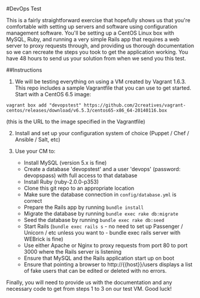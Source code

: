#DevOps Test

This is a fairly straightforward exercise that hopefully shows us that you're comfortable with setting up servers and software using configuration management software. You'll be setting up a CentOS Linux box with MySQL, Ruby, and running a very simple Rails app that requires a web server to proxy requests through, and providing us thorough documentation so we can recreate the steps you took to get the application working. You have 48 hours to send us your solution from when we send you this test.

##Instructions

 1. We will be testing everything on using a VM created by Vagrant 1.6.3. This repo includes a sample Vagrantfile that you can use to get started. Start with a CentOS 6.5 image:

  `vagrant box add "devopstest" https://github.com/2creatives/vagrant-centos/releases/download/v6.5.3/centos65-x86_64-20140116.box`

  (this is the URL to the image specified in the Vagrantfile)

 2. Install and set up your configuration system of choice (Puppet / Chef / Ansible / Salt, etc)

 3. Use your CM to:
 
    * Install MySQL (version 5.x is fine)
    * Create a database 'devopstest' and a user 'devops' (password: devopspass) with full access to that database
    * Install Ruby (ruby-2.0.0-p353)
    * Clone this git repo to an appropriate location
    * Make sure the database connection in `config/database.yml` is correct
    * Prepare the Rails app by running `bundle install`
    * Migrate the database by running `bundle exec rake db:migrate`
    * Seed the database by running `bundle exec rake db:seed`
    * Start Rails (`bundle exec rails s` - no need to set up Passenger / Unicorn / etc unless you want to - bundle exec rails server with WEBrick is fine)
    * Use either Apache or Nginx to proxy requests from port 80 to port 3000 where the Rails server is listening
    * Ensure that MySQL and the Rails application start up on boot
    * Ensure that pointing a browser to http://{{host}}/users displays a list of fake users that can be edited or deleted with no errors.

Finally, you will need to provide us with the documentation and any necessary code to get from steps 1 to 3 on our test VM. Good luck!
